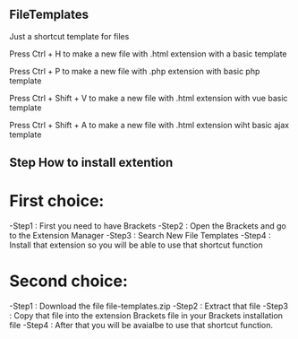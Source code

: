 ## FileTemplates
Just a shortcut template for files

Press Ctrl + H to make a new file with .html extension with a basic template

Press Ctrl + P to make a new file with .php extension with basic php template

Press Ctrl + Shift + V to make a new file with .html extension with vue basic template

Press Ctrl + Shift + A to make a new file with .html extension wiht basic ajax template

## Step How to install extention

# First choice:

-Step1 : First you need to have Brackets
-Step2 : Open the Brackets and go to the Extension Manager 
-Step3 : Search New File Templates
-Step4 : Install that extension so you will be able to use that shortcut function

# Second choice:

-Step1 : Download the file file-templates.zip 
-Step2 : Extract that file
-Step3 : Copy that file into the extension Brackets file in your Brackets installation file
-Step4 : After that you will be avaialbe to use that shortcut function. 




